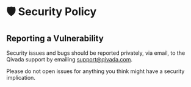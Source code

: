 # 🛡️ Security Policy

## Reporting a Vulnerability

Security issues and bugs should be reported privately, via email, to the Qivada support by emailing support@qivada.com.

Please do not open issues for anything you think might have a security implication.
